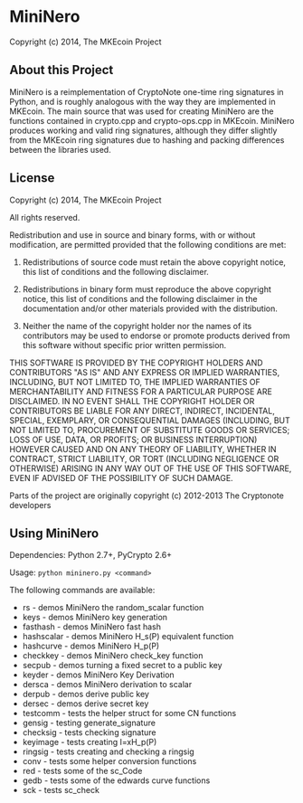 # MiniNero

Copyright (c) 2014, The MKEcoin Project

## About this Project

MiniNero is a reimplementation of CryptoNote one-time ring signatures in Python, and is roughly analogous with the way they are implemented in MKEcoin. The main source that was used for creating MiniNero are the functions contained in crypto.cpp and crypto-ops.cpp in MKEcoin. MiniNero produces working and valid ring signatures, although they differ slightly from the MKEcoin ring signatures due to hashing and packing differences between the libraries used.

## License

Copyright (c) 2014, The MKEcoin Project

All rights reserved.

Redistribution and use in source and binary forms, with or without modification, are permitted provided that the following conditions are met:

1. Redistributions of source code must retain the above copyright notice, this list of conditions and the following disclaimer.

2. Redistributions in binary form must reproduce the above copyright notice, this list of conditions and the following disclaimer in the documentation and/or other materials provided with the distribution.

3. Neither the name of the copyright holder nor the names of its contributors may be used to endorse or promote products derived from this software without specific prior written permission.

THIS SOFTWARE IS PROVIDED BY THE COPYRIGHT HOLDERS AND CONTRIBUTORS "AS IS" AND ANY EXPRESS OR IMPLIED WARRANTIES, INCLUDING, BUT NOT LIMITED TO, THE IMPLIED WARRANTIES OF MERCHANTABILITY AND FITNESS FOR A PARTICULAR PURPOSE ARE DISCLAIMED. IN NO EVENT SHALL THE COPYRIGHT HOLDER OR CONTRIBUTORS BE LIABLE FOR ANY DIRECT, INDIRECT, INCIDENTAL, SPECIAL, EXEMPLARY, OR CONSEQUENTIAL DAMAGES (INCLUDING, BUT NOT LIMITED TO, PROCUREMENT OF SUBSTITUTE GOODS OR SERVICES; LOSS OF USE, DATA, OR PROFITS; OR BUSINESS INTERRUPTION) HOWEVER CAUSED AND ON ANY THEORY OF LIABILITY, WHETHER IN CONTRACT, STRICT LIABILITY, OR TORT (INCLUDING NEGLIGENCE OR OTHERWISE) ARISING IN ANY WAY OUT OF THE USE OF THIS SOFTWARE, EVEN IF ADVISED OF THE POSSIBILITY OF SUCH DAMAGE.

Parts of the project are originally copyright (c) 2012-2013 The Cryptonote developers

## Using MiniNero

Dependencies: Python 2.7+, PyCrypto 2.6+

Usage: ```python mininero.py <command>```

The following commands are available:

* rs - demos MiniNero the random_scalar function
* keys - demos MiniNero key generation
* fasthash - demos MiniNero fast hash 
* hashscalar - demos MiniNero H_s(P) equivalent function 
* hashcurve - demos MiniNero H_p(P)
* checkkey - demos MiniNero check_key function
* secpub - demos turning a fixed secret to a public key
* keyder - demos MiniNero Key Derivation
* dersca - demos MiniNero derivation to scalar
* derpub - demos derive public key
* dersec - demos derive secret key
* testcomm - tests the helper struct for some CN functions
* gensig - testing generate_signature
* checksig - tests checking signature
* keyimage - tests creating I=xH_p(P)
* ringsig - tests creating and checking a ringsig
* conv - tests some helper conversion functions
* red - tests some of the sc_Code
* gedb - tests some of the edwards curve functions
* sck - tests sc_check
